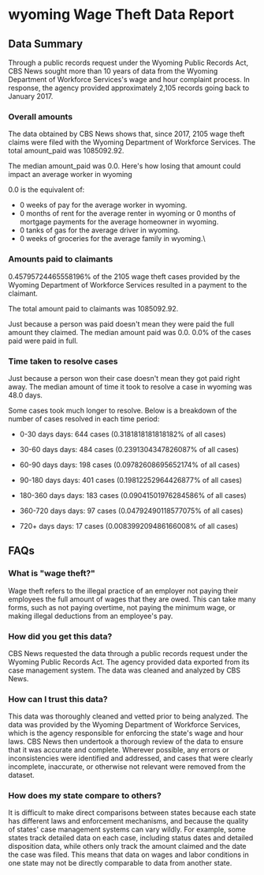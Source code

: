 # wyoming Wage Theft Data Report

## Data Summary

Through a public records request under the Wyoming Public Records Act, CBS News sought more than 10 years of data from the Wyoming Department of Workforce Services's wage and hour complaint process. In response, the agency provided approximately 2,105 records going back to January 2017.



### Overall amounts

The data obtained by CBS News shows that, since 2017, 2105 wage theft claims were filed with the Wyoming Department of Workforce Services. The total amount_paid was 1085092.92.

The median amount_paid was 0.0. Here's how losing that amount could impact an average worker in wyoming

0.0 is the equivalent of: 
* 0 weeks of pay for the average worker in wyoming.
* 0 months of rent for the average renter in wyoming or 0 months of mortgage payments for the average homeowner in wyoming.
* 0 tanks of gas for the average driver in wyoming.
* 0 weeks of groceries for the average family in wyoming.\

### Amounts paid to claimants

0.45795724465558196% of the 2105 wage theft cases provided by the Wyoming Department of Workforce Services resulted in a payment to the claimant. 

The total amount paid to claimants was 1085092.92.

Just because a person was paid doesn't mean they were paid the full amount they claimed. The median amount paid was 0.0. 0.0% of the cases paid were paid in full.


### Time taken to resolve cases

Just because a person won their case doesn't mean they got paid right away. The median amount of time it took to resolve a case in wyoming was 48.0 days.

Some cases took much longer to resolve. Below is a breakdown of the number of cases resolved in each time period: 

* 0-30 days days: 644 cases (0.3181818181818182% of all cases)

* 30-60 days days: 484 cases (0.2391304347826087% of all cases)

* 60-90 days days: 198 cases (0.09782608695652174% of all cases)

* 90-180 days days: 401 cases (0.19812252964426877% of all cases)

* 180-360 days days: 183 cases (0.09041501976284586% of all cases)

* 360-720 days days: 97 cases (0.04792490118577075% of all cases)

* 720+ days days: 17 cases (0.008399209486166008% of all cases)



## FAQs

### What is "wage theft?"

Wage theft refers to the illegal practice of an employer not paying their employees the full amount of wages that they are owed. This can take many forms, such as not paying overtime, not paying the minimum wage, or making illegal deductions from an employee's pay.

###  How did you get this data?

CBS News requested the data through a public records request under the Wyoming Public Records Act. The agency provided data exported from its case management system. The data was cleaned and analyzed by CBS News.

### How can I trust this data? 

This data was thoroughly cleaned and vetted prior to being analyzed. The data was provided by the Wyoming Department of Workforce Services, which is the agency responsible for enforcing the state's wage and hour laws. CBS News then undertook a thorough review of the data to ensure that it was accurate and complete. Wherever possible, any errors or inconsistencies were identified and addressed, and cases that were clearly incomplete, inaccurate, or otherwise not relevant were removed from the dataset.

### How does my state compare to others? 

It is difficult to make direct comparisons between states because each state has different laws and enforcement mechanisms, and because the quality of states' case management systems can vary wildly. For example, some states track detailed data on each case, including status dates and detailed disposition data, while others only track the amount claimed and the date the case was filed. This means that data on wages and labor conditions in one state may not be directly comparable to data from another state.